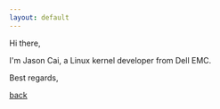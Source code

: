```yaml
---
layout: default
---
```


Hi there,

I'm Jason Cai, a Linux kernel developer from Dell EMC.

Best regards,





[back](../)

